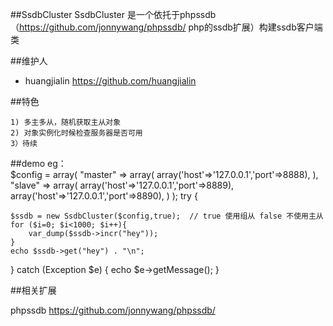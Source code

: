 ##SsdbCluster
    SsdbCluster 是一个依托于phpssdb（https://github.com/jonnywang/phpssdb/ php的ssdb扩展）构建ssdb客户端类


##维护人
* huangjialin  https://github.com/huangjialin


##特色

    1) 多主多从，随机获取主从对象
    2) 对象实例化时候检查服务器是否可用
    3）待续

##demo
eg：      
 $config = array(
    "master" => array(
                    array('host'=>'127.0.0.1','port'=>8888),
    ),
    "slave" => array(
                    array('host'=>'127.0.0.1','port'=>8889),
                    array('host'=>'127.0.0.1','port'=>8890),
    )
);
try {
    
    $ssdb = new SsdbCluster($config,true);  // true 使用组从 false 不使用主从
    for ($i=0; $i<1000; $i++){
        var_dump($ssdb->incr("hey"));
    }
    echo $ssdb->get("hey") . "\n";
    
} catch (Exception $e) {
    echo $e->getMessage();
}

##相关扩展

phpssdb https://github.com/jonnywang/phpssdb/
